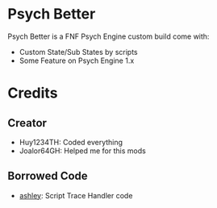 # Psych Better

Psych Better is a FNF Psych Engine custom build come with:
- Custom State/Sub States by scripts
- Some Feature on Psych Engine 1.x

# Credits
## Creator
- Huy1234TH: Coded everything
- Joalor64GH: Helped me for this mods
## Borrowed Code
- [ashley](https://github.com/inky03): Script Trace Handler code
